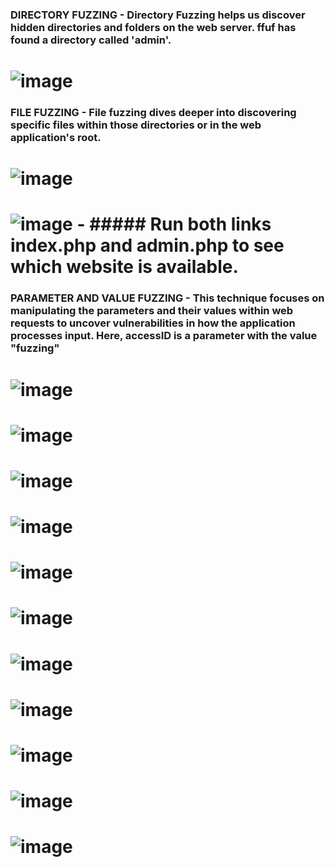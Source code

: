 ### DIRECTORY FUZZING - Directory Fuzzing helps us discover hidden directories and folders on the web server. ffuf has found a directory called 'admin'. 
# ![image](https://github.com/user-attachments/assets/80010529-9a0e-4d20-8a38-da563ed9d003)


### FILE FUZZING - File fuzzing dives deeper into discovering specific files within those directories or in the web application's root.
# ![image](https://github.com/user-attachments/assets/603b71a3-c268-4e95-90b0-4be2214b968d)
# ![image](https://github.com/user-attachments/assets/9f0d87aa-a41c-43dd-be8d-6cd33da23800)  - ##### Run both links index.php and admin.php to see which website is available.


### PARAMETER AND VALUE FUZZING - This technique focuses on manipulating the parameters and their values within web requests to uncover vulnerabilities in how the application processes input. Here, accessID is a parameter with the value "fuzzing"
# ![image](https://github.com/user-attachments/assets/37f333a9-a0a5-43bf-94bb-15cefea9f9aa) 
# ![image](https://github.com/user-attachments/assets/e3967500-3322-41db-98ff-54eb046fad91)
# ![image](https://github.com/user-attachments/assets/23d9f8f6-4199-4276-9fb8-5aed9e723ac8)
# ![image](https://github.com/user-attachments/assets/7f7dbb56-13bc-426d-8dbd-790bee9578f8)
# ![image](https://github.com/user-attachments/assets/5a2f4c0a-7157-46d2-a914-16d3e34ec2df)
# ![image](https://github.com/user-attachments/assets/282a7b02-1ec5-402c-aca3-607e30e8af82)
# ![image](https://github.com/user-attachments/assets/56cfbf66-c6d4-44f5-886d-bb9af6bce5c9)
# ![image](https://github.com/user-attachments/assets/d3863ab4-9632-4505-bfe6-61356e4465f2)
# ![image](https://github.com/user-attachments/assets/5606c719-3fbe-4fa4-8978-6a7cb4caa609)
# ![image](https://github.com/user-attachments/assets/4b5aa6f9-77f3-4d85-b77f-e61c50117f5c)
# ![image](https://github.com/user-attachments/assets/3e547434-8725-48d2-8b0e-55a2c606ac02)

